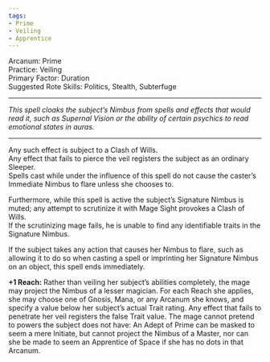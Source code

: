 ```yaml
---
tags:
- Prime
- Veiling
- Apprentice
---
```


Arcanum: Prime\
Practice: Veiling\
Primary Factor: Duration\
Suggested Rote Skills: Politics, Stealth, Subterfuge

---

_This spell cloaks the subject’s Nimbus from spells and effects that would read it, such as Supernal Vision or the ability of certain psychics to read emotional states in auras._

---

Any such effect is subject to a Clash of Wills.\
Any effect that fails to pierce the veil registers the subject as an ordinary Sleeper.\
Spells cast while under the influence of this spell do not cause the caster’s Immediate Nimbus to flare unless she chooses to.

Furthermore, while this spell is active the subject’s Signature Nimbus is muted; any attempt to scrutinize it with Mage Sight provokes a Clash of Wills.\
If the scrutinizing mage fails, he is unable to find any identifiable traits in the Signature Nimbus.

If the subject takes any action that causes her Nimbus to flare, such as allowing it to do so when casting a spell or imprinting her Signature Nimbus on an object, this spell ends immediately.

**+1 Reach:** Rather than veiling her subject’s abilities completely, the mage may project the Nimbus of a lesser magician. For each Reach she applies, she may choose one of Gnosis, Mana, or any Arcanum she knows, and specify a value below her subject’s actual Trait rating. Any effect that fails to penetrate her veil registers the false Trait value. The mage cannot pretend to powers the subject does not have: An Adept of Prime can be masked to seem a mere Initiate, but cannot project the Nimbus of a Master, nor can she be made to seem an Apprentice of Space if she has no dots in that Arcanum.